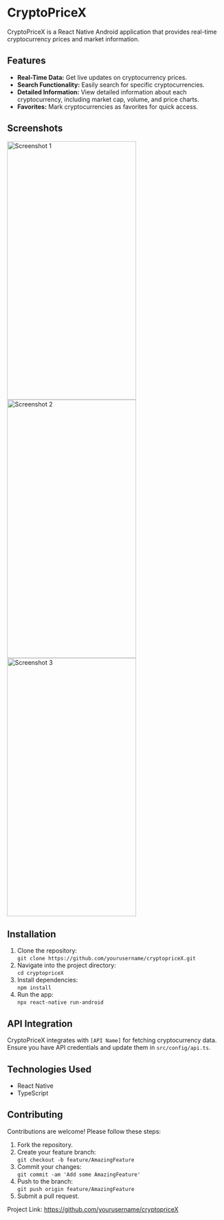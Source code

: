 <!DOCTYPE html>
<html lang="en">
<head>
  <meta charset="UTF-8">
  <meta name="viewport" content="width=device-width, initial-scale=1.0">
</head>
<body>
  <h1>CryptoPriceX</h1>
  <p>CryptoPriceX is a React Native Android application that provides real-time cryptocurrency prices and market information.</p>

  <h2>Features</h2>
  <ul>
    <li><strong>Real-Time Data:</strong> Get live updates on cryptocurrency prices.</li>
    <li><strong>Search Functionality:</strong> Easily search for specific cryptocurrencies.</li>
    <li><strong>Detailed Information:</strong> View detailed information about each cryptocurrency, including market cap, volume, and price charts.</li>
    <li><strong>Favorites:</strong> Mark cryptocurrencies as favorites for quick access.</li>
  </ul>

  <h2>Screenshots</h2>
  <div style={{
    display="flex",
    flex-direction:"row"    }}>
  <img src="https://res.cloudinary.com/dqki29mbg/image/upload/v1719774541/kt4gjibrzlw728ksxslb.jpg" alt="Screenshot 1" width="300" height="600">
  <img src="https://res.cloudinary.com/dqki29mbg/image/upload/v1719774541/bvjzqqh7pvv9nzicnr4n.jpg" alt="Screenshot 2" width="300" height="600">
  <img src="https://res.cloudinary.com/dqki29mbg/image/upload/v1719774541/njy5gwackszrvqwoqgvj.jpg" alt="Screenshot 3" width="300" height="600">
</div>
  
  <h2>Installation</h2>
  <ol>
    <li>Clone the repository:
      <br><code>git clone https://github.com/yourusername/cryptopriceX.git</code></li>
    <li>Navigate into the project directory:
      <br><code>cd cryptopriceX</code></li>
    <li>Install dependencies:
      <br><code>npm install</code></li>
    <li>Run the app:
      <br><code>npx react-native run-android</code></li>
  </ol>

  <h2>API Integration</h2>
  <p>CryptoPriceX integrates with <code>[API Name]</code> for fetching cryptocurrency data. Ensure you have API credentials and update them in <code>src/config/api.ts</code>.</p>

  <h2>Technologies Used</h2>
  <ul>
    <li>React Native</li>
    <li>TypeScript</li>
  </ul>

  <h2>Contributing</h2>
  <p>Contributions are welcome! Please follow these steps:</p>
  <ol>
    <li>Fork the repository.</li>
    <li>Create your feature branch:
      <br><code>git checkout -b feature/AmazingFeature</code></li>
    <li>Commit your changes:
      <br><code>git commit -am 'Add some AmazingFeature'</code></li>
    <li>Push to the branch:
      <br><code>git push origin feature/AmazingFeature</code></li>
    <li>Submit a pull request.</li>
  </ol>

  <p>Project Link: <a href="https://github.com/yourusername/cryptopriceX">https://github.com/yourusername/cryptopriceX</a></p>
</body>
</html>
